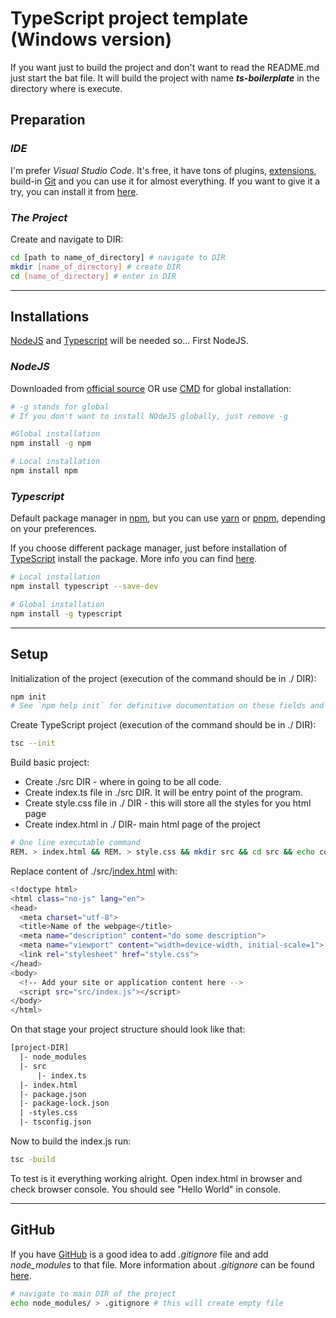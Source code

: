 # TypeScript project template (**Windows version**)

If you want just to build the project and don't want to read the README.md just start the bat file. It will build the project with name ***ts-boilerplate*** in the directory where is execute.

## **Preparation**

### *IDE*

I'm prefer *Visual Studio Code*. It's free, it have tons of plugins, [extensions](https://marketplace.visualstudio.com/VSCode), build-in [Git](https://git-scm.com/) and you can use it for almost everything. If you want to give it a try, you can install it from [here](https://code.visualstudio.com/).

### *The Project*

Create and navigate to DIR:

```sh
cd [path to name_of_directory] # navigate to DIR
mkdir [name_of_directory] # create DIR
cd [name_of_directory] # enter in DIR
```

---

## **Installations**

[NodeJS](https://nodejs.org/en/) and [Typescript](https://www.typescriptlang.org/) will be needed so... First NodeJS.

### *NodeJS*

Downloaded from [official source](https://nodejs.org/en/download/) OR use [CMD](https://en.wikipedia.org/wiki/Cmd.exe) for global installation:

```sh
# -g stands for global
# If you don't want to install NOdeJS globally, just remove -g

#Global installation
npm install -g npm

# Local installation
npm install npm
```

### *Typescript*

Default package manager in [npm](https://www.npmjs.com/), but you can use [yarn](https://yarnpkg.com/) or [pnpm](https://pnpm.js.org/), depending on your preferences.

If you choose different package manager, just before installation of [TypeScript](https://www.typescriptlang.org/) install the package. More info you can find [here](https://www.typescriptlang.org/download).

```sh
# Local installation
npm install typescript --save-dev

# Global installation
npm install -g typescript
```

---

## **Setup**

Initialization of the project (execution of the command should be in ./ DIR):

```sh
npm init
# See `npm help init` for definitive documentation on these fields and exactly what they do.
```

Create TypeScript project (execution of the command should be in ./ DIR):

```sh
tsc --init
```

Build basic project:

* Create ./src DIR - where in going to be all code.
* Create index.ts file in ./src DIR. It will be entry point of the program.
* Create style.css file in ./ DIR - this will store all the styles for you html page
* Create index.html in ./ DIR- main html page of the project 


```sh
# One line executable command
REM. > index.html && REM. > style.css && mkdir src && cd src && echo console.log("Hello World") > index.ts && cd..
```

Replace content of ./src/[index.html](https://www.freecodecamp.org/news/basic-html5-template-boilerplate-code-example/) with:

```sh
<!doctype html>
<html class="no-js" lang="en">
<head>
  <meta charset="utf-8">
  <title>Name of the webpage</title>
  <meta name="description" content="do some description">
  <meta name="viewport" content="width=device-width, initial-scale=1">
  <link rel="stylesheet" href="style.css">
</head>
<body>
  <!-- Add your site or application content here -->
  <script src="src/index.js"></script>
</body>
</html>
```

On that stage your project structure should look like that:

```sh
[project-DIR]
  |- node_modules
  |- src
      |- index.ts
  |- index.html
  |- package.json
  |- package-lock.json
  | -styles.css
  |- tsconfig.json
```

Now to build the index.js run:

```sh
tsc -build
```

To test is it everything working alright. Open index.html in browser and check browser console. You should see "Hello World" in console.

---

## **GitHub**

If you have [GitHub](https://github.com/) is a good idea to add *.gitignore* file and add *node_modules* to that file. More information about *.gitignore* can be found [here](https://www.pluralsight.com/guides/how-to-use-gitignore-file).

```sh
# navigate to main DIR of the project
echo node_modules/ > .gitignore # this will create empty file
```

